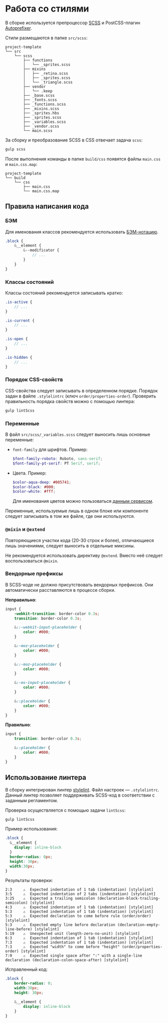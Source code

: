 # Работа со стилями

В сборке используется препроцессор [SCSS](http://sass-lang.com/) и PostCSS-плагин [Autoprefixer](https://autoprefixer.github.io/ru/).

Стили размещаются в папке `src/scss`:

```text
project-template
└── src
    └── scss
        ├── functions
        │   └── _sprites.scss
        ├── mixins
        │   ├── _retina.scss
        │   ├── _sprites.scss
        │   └── _triangle.scss
        ├── vendor
        │   └── .keep
        ├── _base.scss
        ├── _fonts.scss
        ├── _functions.scss
        ├── _mixins.scss
        ├── _sprites.hbs
        ├── _sprites.scss
        ├── _variables.scss
        ├── _vendor.scss
        └── main.scss
```

За сборку и преобразование SCSS в CSS отвечает задача `scss`:

```bash
gulp scss
```

После выполнения команды в папке `build/css` появятся файлы `main.css` и `main.css.map`:

```text
project-template
└── build
    └── css
        ├── main.css
        └── main.css.map
```

## Правила написания кода

### БЭМ

Для именования классов рекомендуется использовать [БЭМ-нотацию](https://ru.bem.info/methodology/naming-convention/).

```scss
.block {
    &__element {
        &--modificator {
            // ...
        }
    }
}
```

### Классы состояний

Классы состояний рекомендуется записывать кратко:

```scss
.is-active {
    // ...
}

.is-current {
    // ...
}

.is-open {
    // ...
}

.is-hidden {
    // ...
}
```

### Порядок CSS-свойств

CSS-свойства следует записывать в определенном порядке. Порядок задан в файле `.stylelintrc` (ключ `order/properties-order`).
Проверить правильность порядка свойств можно с помощью линтера:

```bash
gulp lintScss
```

### Переменные

В файл `src/scss/_variables.scss` следует выносить лишь основные переменные:

* `font-family` для шрифтов. Пример:

  ```scss
  $font-family-roboto: Roboto, sans-serif;
  $font-family-pt-serif: PT Serif, serif;
  ```

* Цвета. Пример:

  ```scss
  $color-aqua-deep: #005741;
  $color-black: #000;
  $color-white: #fff;
  ```

  Для именования цветов можно пользоваться [данным сервисом](http://chir.ag/projects/name-that-color/).

Переменные, используемые лишь в одном блоке или компоненте следует записывать в том же файле, где они используются.

### `@mixin` и `@extend`

Повторяющиеся участки кода (20-30 строк и более), отличающиеся лишь значениями, следует выносить в отдельные миксины.

Не рекомендуется использовать директиву `@extend`. Вместо неё следует воспользоваться `@mixin`.

### Вендорные префиксы

В SCSS-коде не должно присутствовать вендорных префиксов. Они автоматически расставляются в процессе сборки.

**Неправильно**:

```scss
input {
    -webkit-transition: border-color 0.3s;
    transition: border-color 0.3s;

    &::-webkit-input-placeholder {
        color: #000;
    }

    &:-moz-placeholder {
        color: #000;
    }

    &::-moz-placeholder {
        color: #000;
    }

    &:-ms-input-placeholder {
        color: #000;
    }

    &::placeholder {
        color: #000;
    }
}
```

**Правильно**:

```scss
input {
    transition: border-color 0.3s;

    &::placeholder {
        color: #000;
    }
}
```

## Использование линтера

В сборку интегрирован линтер [stylelint](https://stylelint.io/).
Файл настроек — `.stylelintrc`.
Данный линтер позволяет поддерживать SCSS-код в соответствии с заданным регламентом.

Проверка осуществляется с помощью задачи `lintScss`:

```bash
gulp lintScss
```

Пример использования:

```scss
.block {
  &__element {
    display: inline-block
  }
  border-radius: 0px;
  height: 30px;
  width:30px;
}
```

Результаты проверки:

```text
2:3     ⚠  Expected indentation of 1 tab (indentation) [stylelint]
3:5     ⚠  Expected indentation of 2 tabs (indentation) [stylelint]
3:25    ⚠  Expected a trailing semicolon (declaration-block-trailing-semicolon) [stylelint]
4:3     ⚠  Expected indentation of 1 tab (indentation) [stylelint]
5:3     ⚠  Expected indentation of 1 tab (indentation) [stylelint]
5:3     ⚠  Expected declaration to come before rule (order/order) [stylelint]
5:3     ⚠  Expected empty line before declaration (declaration-empty-line-before) [stylelint]
5:19    ⚠  Unexpected unit (length-zero-no-unit) [stylelint]
6:3     ⚠  Expected indentation of 1 tab (indentation) [stylelint]
7:3     ⚠  Expected indentation of 1 tab (indentation) [stylelint]
7:3     ⚠  Expected "width" to come before "height" (order/properties-order) [stylelint]
7:9     ⚠  Expected single space after ":" with a single-line declaration (declaration-colon-space-after) [stylelint]
```

Исправленный код:

```scss
.block {
    border-radius: 0;
    width:30px;
    height: 30px;

    &__element {
        display: inline-block
    }
}
```
